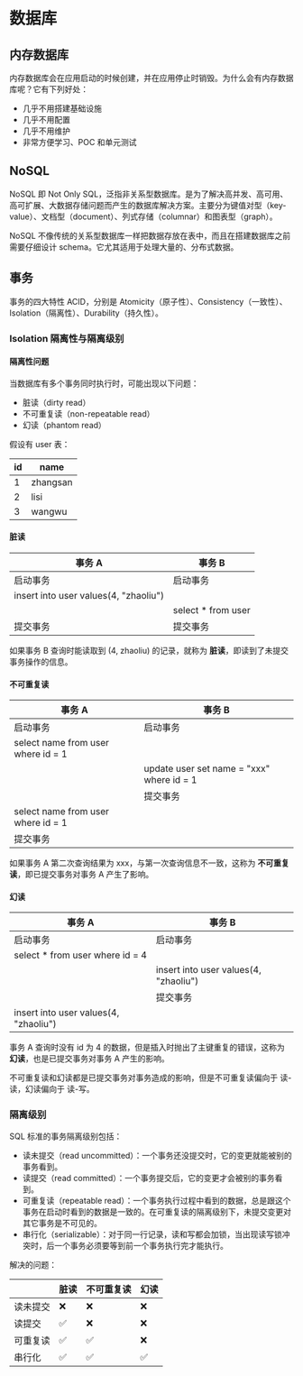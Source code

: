 # 数据库

## 内存数据库

内存数据库会在应用启动的时候创建，并在应用停止时销毁。为什么会有内存数据库呢？它有下列好处：

- 几乎不用搭建基础设施
- 几乎不用配置
- 几乎不用维护
- 非常方便学习、POC 和单元测试

## NoSQL

NoSQL 即 Not Only SQL，泛指非关系型数据库。是为了解决高并发、高可用、高可扩展、大数据存储问题而产生的数据库解决方案。主要分为键值对型（key-value）、文档型（document）、列式存储（columnar）和图表型（graph）。

NoSQL 不像传统的关系型数据库一样把数据存放在表中，而且在搭建数据库之前需要仔细设计 schema。它尤其适用于处理大量的、分布式数据。

## 事务

事务的四大特性 ACID，分别是 Atomicity（原子性）、Consistency（一致性）、Isolation（隔离性）、Durability（持久性）。

### Isolation 隔离性与隔离级别

#### 隔离性问题

当数据库有多个事务同时执行时，可能出现以下问题：

- 脏读（dirty read）
- 不可重复读（non-repeatable read）
- 幻读（phantom read）

假设有 user 表：

| id | name |
| --- | --- |
| 1   | zhangsan   |
| 2   | lisi       |
| 3   | wangwu     |

#### 脏读

| 事务 A | 事务 B |
| --- | --- |
| 启动事务 | 启动事务 |
| insert into user values(4, "zhaoliu") | |
| | select * from user |
| 提交事务 | 提交事务 |

如果事务 B 查询时能读取到 (4, zhaoliu) 的记录，就称为 **脏读**，即读到了未提交事务操作的信息。

#### 不可重复读

| 事务 A | 事务 B |
| --- | --- |
| 启动事务 | 启动事务 |
| select name from user where id = 1 | |
| | update user set name = "xxx" where id = 1 |
| | 提交事务 |
| select name from user where id = 1 | |
| 提交事务 | |

如果事务 A 第二次查询结果为 xxx，与第一次查询信息不一致，这称为 **不可重复读**，即已提交事务对事务 A 产生了影响。

#### 幻读

| 事务 A | 事务 B |
| --- | --- |
| 启动事务 | 启动事务 |
| select * from user where id = 4 | |
| | insert into user values(4, "zhaoliu") |
| | 提交事务 |
| insert into user values(4, "zhaoliu") | |

事务 A 查询时没有 id 为 4 的数据，但是插入时抛出了主键重复的错误，这称为 **幻读**，也是已提交事务对事务 A 产生的影响。

不可重复读和幻读都是已提交事务对事务造成的影响，但是不可重复读偏向于 读-读，幻读偏向于 读-写。

### 隔离级别

SQL 标准的事务隔离级别包括：

- 读未提交（read uncommitted）：一个事务还没提交时，它的变更就能被别的事务看到。
- 读提交（read committed）：一个事务提交后，它的变更才会被别的事务看到。
- 可重复读（repeatable read）：一个事务执行过程中看到的数据，总是跟这个事务在启动时看到的数据是一致的。在可重复读的隔离级别下，未提交变更对其它事务是不可见的。
- 串行化（serializable）：对于同一行记录，读和写都会加锁，当出现读写锁冲突时，后一个事务必须要等到前一个事务执行完才能执行。

解决的问题：

| | 脏读 | 不可重复读 | 幻读 |
| --- | --- | --- | --- |
| 读未提交 | ❌ | ❌ | ❌ |
| 读提交 | ✅ | ❌ | ❌ |
| 可重复读 | ✅ | ✅ | ❌ |
| 串行化 |  ✅ | ✅ | ✅ | 


